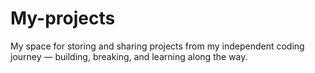 # My-projects
My space for storing and sharing projects from my independent coding journey — building, breaking, and learning along the way.
